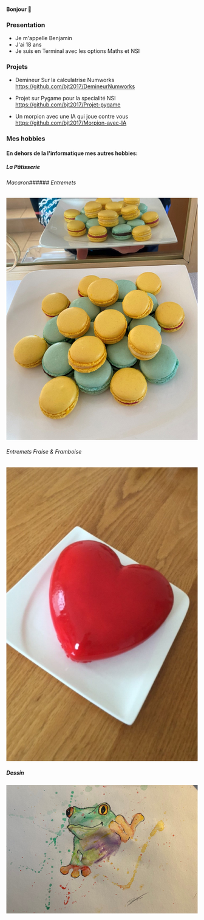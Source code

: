 #### Bonjour 👋

### Presentation

- Je m'appelle Benjamin
- J'ai 18 ans
- Je suis en Terminal avec les options Maths et NSI 

### Projets

- Demineur Sur la calculatrise Numworks
  https://github.com/bjt2017/DemineurNumworks

- Projet sur Pygame pour la specialité NSI
  https://github.com/bjt2017/Projet-pygame

- Un morpion avec une IA qui joue contre vous
  https://github.com/bjt2017/Morpion-avec-IA

### Mes hobbies

#### En dehors de la l'informatique mes autres hobbies:

##### La Pâtisserie 

###### Macaron###### Entremets               

![description image](macaron.png)            

###### Entremets Fraise & Framboise

![description image](coeur.png)

##### Dessin

![description image](frog.png)




